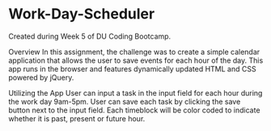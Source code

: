 # Work-Day-Scheduler

Created during Week 5 of DU Coding Bootcamp.

Overview
In this assignment, the challenge was to create a simple calendar application that allows the user to save events for each hour of the day. This app runs in the browser and features dynamically updated HTML and CSS powered by jQuery.

Utilizing the App
User can input a task in the input field for each hour during the work day 9am-5pm.
User can save each task by clicking the save button next to the input field.
Each timeblock will be color coded to indicate whether it is past, present or future hour.
